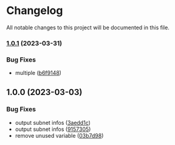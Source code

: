 # Changelog

All notable changes to this project will be documented in this file.

### [1.0.1](https://github.com/nomaddevops/azure_resource_group/compare/v1.0.0...v1.0.1) (2023-03-31)


### Bug Fixes

* multiple ([b6f9148](https://github.com/nomaddevops/azure_resource_group/commit/b6f91481f0a7cf4111b2a081b6a5dcb3510e2621))

## 1.0.0 (2023-03-03)


### Bug Fixes

* output subnet infos ([3aedd1c](https://github.com/nomaddevops/azure_resource_group/commit/3aedd1cb3abb64f1a5c101bc82fce6529783d9dd))
* output subnet infos ([9157305](https://github.com/nomaddevops/azure_resource_group/commit/9157305d7a74b33fb3ee7f4d5c46a0ab4093afd4))
* remove unused variable ([03b7d98](https://github.com/nomaddevops/azure_resource_group/commit/03b7d98046fd02ce597fc324f663fd3fd6f00095))
